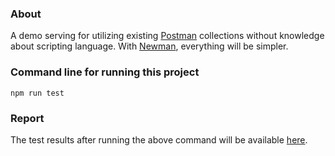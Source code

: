 ### About
A demo serving for utilizing existing [Postman](https://www.postman.com/) collections without knowledge about scripting language. With [Newman](https://github.com/postmanlabs/newman), everything will be simpler.

### Command line for running this project


`npm run test`

### Report

The test results after running the above command will be available [here](https://sangcnguyen.github.io/newman-demo/).
